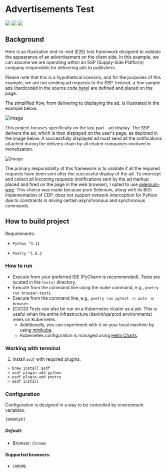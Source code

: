 # Advertisements Test

[<img src="https://img.shields.io/badge/development-how_to_start-blue">](https://github.com/hubzaj/network/tree/main#working-with-terminal)
[<img src="https://img.shields.io/badge/configuration-OPTIONS-yellow">](https://github.com/hubzaj/network/tree/main#configuration)
[<img src="https://img.shields.io/badge/dockerhub-images-important.svg?logo=Docker">](https://hub.docker.com/r/hubertzajac6/network)

## Background

Here is an illustrative end-to-end (E2E) test framework designed to validate the appearance of an advertisement on the client side. In this example, we can assume we are operating within an SSP (Supply-Side Platform) company responsible for delivering ads to publishers.

Please note that this is a hypothetical scenario, and for the purposes of this example, we are not sending ad requests to the SSP. Instead, a few sample ads (hardcoded in the source code [here](https://github.com/hubzaj/network/blob/bb8d33aa5d96e672eb5df76b67184f58a162ec94/network/banner/default.py#L5)) are defined and placed on the page.

The simplified flow, from delivering to displaying the ad, is illustrated in the example below.

![Image](https://github.com/hubzaj/network/assets/89909315/1cb055ec-932b-4b2f-a8b8-ee898fba2aa7)

This project focuses specifically on the last part - ad display. The SSP delivers the ad, which is then displayed on the user's page, as depicted in the image below. A successfully displayed ad must send all the notifications attached during the delivery chain by all related companies involved in monetization.

![Image](https://github.com/hubzaj/network/assets/89909315/2eb2007b-8fbd-4447-8731-e8b4d34a1e86)

The primary responsibility of this framework is to validate if all the required requests have been sent after the successful display of the ad. To intercept and collect all incoming requests (notifications sent by the ad markup placed and fired on the page in the web browser), I opted to use [selenium-wire](https://github.com/wkeeling/selenium-wire). This choice was made because pure Selenium, along with its BiDi implementation of CDP, does not support network interception for Python due to constraints in mixing certain asynchronous and synchronous commands.

## How to build project

Requirements:

-     Python ^3.11
-     Poetry ^1.8.2

### How to run

* Execute from your preferred IDE (PyCharm is recommended). Tests are located in the `tests/` directory.
* Execute from the command line using the make command, e.g., `poetry run browser-tests`.
* Execute from the command line, e.g., `poetry run pytest -n auto -m browser`.
* [CI/CD] Tests can also be run on a Kubernetes cluster as a job. This is useful when the entire infrastructure (devint/qa/prod environments) relies on Kubernetes.
  * Additionally, you can experiment with it on your local machine by using [minikube](https://minikube.sigs.k8s.io/docs/start/).
  * Kubernetes configuration is managed using [Helm Charts](https://helm.sh/docs/intro/cheatsheet/).

### Working with terminal

1. Install `asdf` with required plugins.

 ```
  > brew install asdf
  > asdf plugin-add python
  > asdf plugin-add poetry
  > asdf install
 ```

### Configuration

Configuration is designed in a way to be controlled by environment variables.

    [BROWSER]

##### Default:

* Browser: `Chrome`

#### Supported browsers:

* `CHROME`
